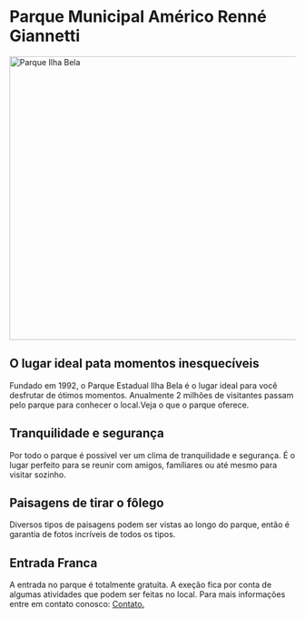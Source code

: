 <DOFTYPE html>

<html lang="pt-br">

<head>  

<title> Parque Municipal Américo Renné Giannetti </title>

</head>

<body> 
   
<div> 
    
<h1> Parque Municipal Américo Renné Giannetti </h1> 
<img src="c:\Users\jugab\OneDrive\Imagens\Capturas de tela\Captura de tela 2023-09-12 090900.png" 
title=" Parque Américo Renné"
width="1000" height="500"
alt="Parque Ilha Bela">

<h2> O lugar ideal pata momentos inesquecíveis </h2>

<p> Fundado em 1992, o Parque Estadual Ilha Bela é o lugar ideal para você desfrutar de ótimos momentos. 
    Anualmente 2 milhôes de visitantes passam pelo parque para conhecer o local.Veja o que o parque oferece. </p>

<h2> Tranquilidade e segurança </h2>

<p> Por todo o parque é possivel ver um clima de tranquilidade e segurança. 
    É o lugar perfeito para se reunir com amigos, famíliares ou até mesmo para visitar sozinho. </p>

<h2> Paisagens de tirar o fôlego </h2>
    
<p> Diversos tipos de paisagens podem ser vistas ao longo do parque, 
    então é garantia de fotos incríveis de todos os tipos. </p>
       
<h2> Entrada Franca </h2>

<p> A entrada no parque é totalmente gratuita. 
    A exeção fica por conta de algumas atividades que podem ser feitas no local.
    Para mais informações entre em contato conosco:
<a href="https://prefeitura.pbh.gov.br/fundacao-de-parques-e-zoobotanica/informacoes/parques/parque-municipal-americo-renne-giannetti"
target="_blank"> Contato. </a> </p>

</div>

</body>
    
</html>  
